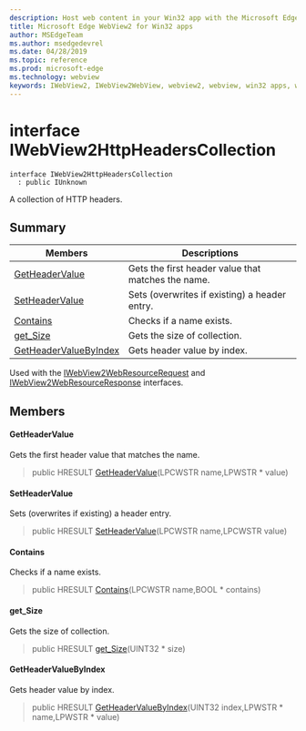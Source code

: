 ```yaml
---
description: Host web content in your Win32 app with the Microsoft Edge WebView2 control
title: Microsoft Edge WebView2 for Win32 apps
author: MSEdgeTeam
ms.author: msedgedevrel
ms.date: 04/28/2019
ms.topic: reference
ms.prod: microsoft-edge
ms.technology: webview
keywords: IWebView2, IWebView2WebView, webview2, webview, win32 apps, win32, edge
---
```


# interface IWebView2HttpHeadersCollection 

```
interface IWebView2HttpHeadersCollection
  : public IUnknown
```

A collection of HTTP headers.

## Summary

 Members                        | Descriptions
--------------------------------|---------------------------------------------
[GetHeaderValue](#getheadervalue) | Gets the first header value that matches the name.
[SetHeaderValue](#setheadervalue) | Sets (overwrites if existing) a header entry.
[Contains](#contains) | Checks if a name exists.
[get_Size](#get_size) | Gets the size of collection.
[GetHeaderValueByIndex](#getheadervaluebyindex) | Gets header value by index.

Used with the [IWebView2WebResourceRequest](IWebView2WebResourceRequest.md#interface_i_web_view2_web_resource_request) and [IWebView2WebResourceResponse](IWebView2WebResourceResponse.md#interface_i_web_view2_web_resource_response) interfaces.

## Members

#### GetHeaderValue 

Gets the first header value that matches the name.

> public HRESULT [GetHeaderValue](#interface_i_web_view2_http_headers_collection_1a60f6b17f0db42f3c482f115713745cd5)(LPCWSTR name,LPWSTR * value)

#### SetHeaderValue 

Sets (overwrites if existing) a header entry.

> public HRESULT [SetHeaderValue](#interface_i_web_view2_http_headers_collection_1aa15793632b8f8947069aaa4fd12469e6)(LPCWSTR name,LPCWSTR value)

#### Contains 

Checks if a name exists.

> public HRESULT [Contains](#interface_i_web_view2_http_headers_collection_1a8dda96a37f218bd31df21656f7f14dfc)(LPCWSTR name,BOOL * contains)

#### get_Size 

Gets the size of collection.

> public HRESULT [get_Size](#interface_i_web_view2_http_headers_collection_1a88296536bf6d03aae4cc5c875fd9fe2a)(UINT32 * size)

#### GetHeaderValueByIndex 

Gets header value by index.

> public HRESULT [GetHeaderValueByIndex](#interface_i_web_view2_http_headers_collection_1a3a71308c4b75fd12cd032d6484a9ad5e)(UINT32 index,LPWSTR * name,LPWSTR * value)

